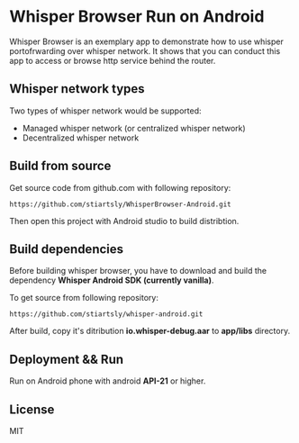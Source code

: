 Whisper Browser Run on Android
==============================

Whisper Browser is an exemplary app to demonstrate how to use whisper portofrwarding over whisper network. It shows that you can conduct this app to access or browse http service behind the router.

## Whisper network types

Two types of whisper network would be supported:

- Managed whisper network (or centralized whisper network)
- Decentralized whisper network

## Build from source

Get source code from github.com with following repository:

```
https://github.com/stiartsly/WhisperBrowser-Android.git
```

Then open this project with Android studio to build distribtion.

## Build dependencies

Before building whisper browser, you have to download and build the dependency **Whisper Android SDK (currently vanilla)**.

To get source from following repository:

```
https://github.com/stiartsly/whisper-android.git
```

After build, copy it's ditribution **io.whisper-debug.aar** to **app/libs** directory.

## Deployment && Run

Run on Android phone with android **API-21** or higher.

## License

MIT
